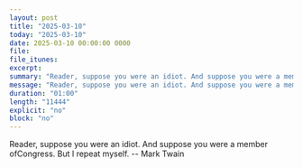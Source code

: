 ```yaml
---
layout: post
title: "2025-03-10"
today: "2025-03-10"
date: 2025-03-10 00:00:00 0000
file:
file_itunes:
excerpt:
summary: "Reader, suppose you were an idiot. And suppose you were a member ofCongress. But I repeat myself. -- Mark Twain"
message: "Reader, suppose you were an idiot. And suppose you were a member ofCongress. But I repeat myself. -- Mark Twain"
duration: "01:00"
length: "11444"
explicit: "no"
block: "no"
---
```

Reader, suppose you were an idiot. And suppose you were a member ofCongress. But I repeat myself. -- Mark Twain

